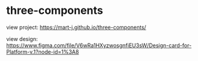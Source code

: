 # three-components

view project: https://mart-j.github.io/three-components/

view design: https://www.figma.com/file/V6wRa1HXyzwosgnfiEU3sW/Design-card-for-Platform-v.1?node-id=1%3A8
